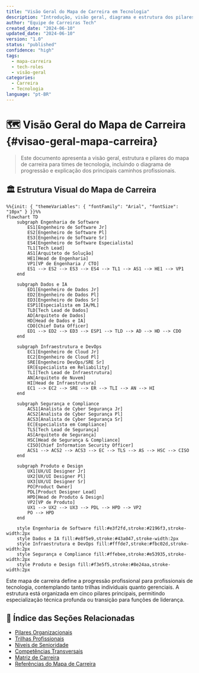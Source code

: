 ```yaml
---
title: "Visão Geral do Mapa de Carreira em Tecnologia"
description: "Introdução, visão geral, diagrama e estrutura dos pilares do mapa de carreira para times de tecnologia."
author: "Equipe de Carreiras Tech"
created_date: "2024-06-10"
updated_date: "2024-06-10"
version: "1.0"
status: "published"
confidence: "high"
tags:
  - mapa-carreira
  - tech-roles
  - visão-geral
categories:
  - Carreira
  - Tecnologia
language: "pt-BR"
---
```


# 🗺️ Visão Geral do Mapa de Carreira {#visao-geral-mapa-carreira}

<!-- summary:start -->
> Este documento apresenta a visão geral, estrutura e pilares do mapa de carreira para times de tecnologia, incluindo o diagrama de progressão e explicação dos principais caminhos profissionais.
<!-- summary:end -->

## 🏛️ Estrutura Visual do Mapa de Carreira

```mermaid
%%{init: { "themeVariables": { "fontFamily": "Arial", "fontSize": "10px" } }}%%
flowchart TD
    subgraph Engenharia de Software
        ES1[Engenheiro de Software Jr]
        ES2[Engenheiro de Software Pl]
        ES3[Engenheiro de Software Sr]
        ES4[Engenheiro de Software Especialista]
        TL1[Tech Lead]
        AS1[Arquiteto de Solução]
        HE1[Head de Engenharia]
        VP1[VP de Engenharia / CTO]
        ES1 --> ES2 --> ES3 --> ES4 --> TL1 --> AS1 --> HE1 --> VP1
    end

    subgraph Dados e IA
        ED1[Engenheiro de Dados Jr]
        ED2[Engenheiro de Dados Pl]
        ED3[Engenheiro de Dados Sr]
        ESP1[Especialista em IA/ML]
        TLD[Tech Lead de Dados]
        AD[Arquiteto de Dados]
        HD[Head de Dados e IA]
        CDO[Chief Data Officer]
        ED1 --> ED2 --> ED3 --> ESP1 --> TLD --> AD --> HD --> CDO
    end

    subgraph Infraestrutura e DevOps
        EC1[Engenheiro de Cloud Jr]
        EC2[Engenheiro de Cloud Pl]
        SRE[Engenheiro DevOps/SRE Sr]
        ER[Especialista em Reliability]
        TLI[Tech Lead de Infraestrutura]
        AN[Arquiteto de Nuvem]
        HI[Head de Infraestrutura]
        EC1 --> EC2 --> SRE --> ER --> TLI --> AN --> HI
    end

    subgraph Segurança e Compliance
        ACS1[Analista de Cyber Segurança Jr]
        ACS2[Analista de Cyber Segurança Pl]
        ACS3[Analista de Cyber Segurança Sr]
        EC[Especialista em Compliance]
        TLS[Tech Lead de Segurança]
        AS[Arquiteto de Segurança]
        HSC[Head de Segurança & Compliance]
        CISO[Chief Information Security Officer]
        ACS1 --> ACS2 --> ACS3 --> EC --> TLS --> AS --> HSC --> CISO
    end

    subgraph Produto e Design
        UX1[UX/UI Designer Jr]
        UX2[UX/UI Designer Pl]
        UX3[UX/UI Designer Sr]
        PO[Product Owner]
        PDL[Product Designer Lead]
        HPD[Head de Produto & Design]
        VP2[VP de Produto]
        UX1 --> UX2 --> UX3 --> PDL --> HPD --> VP2
        PO --> HPD
    end

    style Engenharia de Software fill:#e3f2fd,stroke:#2196f3,stroke-width:2px
    style Dados e IA fill:#e8f5e9,stroke:#43a047,stroke-width:2px
    style Infraestrutura e DevOps fill:#fffde7,stroke:#fbc02d,stroke-width:2px
    style Segurança e Compliance fill:#ffebee,stroke:#e53935,stroke-width:2px
    style Produto e Design fill:#f3e5f5,stroke:#8e24aa,stroke-width:2px
```

Este mapa de carreira define a progressão profissional para profissionais de tecnologia, contemplando tanto trilhas individuais quanto gerenciais. A estrutura está organizada em cinco pilares principais, permitindo especialização técnica profunda ou transição para funções de liderança.

## 📑 Índice das Seções Relacionadas

- [Pilares Organizacionais](02_pilares-organizacionais.md)
- [Trilhas Profissionais](03_trilhas-profissionais.md)
- [Níveis de Senioridade](04_niveis-senioridade.md)
- [Competências Transversais](05_competencias-transversais.md)
- [Matriz de Carreira](06_matriz-carreira.md)
- [Referências do Mapa de Carreira](07_referencias-mapa-carreira.md)
